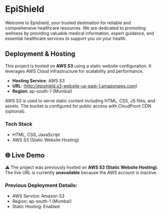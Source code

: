 # EpiShield
Welcome to Epishield, your trusted destination for reliable and comprehensive healthcare resources. We are dedicated to promoting wellness by providing valuable medical information, expert guidance, and essential healthcare services to support you on your health.

## Deployment & Hosting

This project is hosted on **AWS S3** using a static website configuration. It leverages AWS Cloud infrastructure for scalability and performance.

- **Hosting Service**: AWS S3
- **URL**: (http://epishield.s3-website-us-east-1.amazonaws.com)
- **Region**: ap-south-1 (Mumbai)

AWS S3 is used to serve static content including HTML, CSS, JS files, and assets. The bucket is configured for public access with CloudFront CDN (optional).

### Tech Stack
- HTML, CSS, JavaScript
- AWS S3 (Static Website Hosting)

## 🌐 Live Demo

⚠️ The project was previously hosted on **AWS S3 (Static Website Hosting)**.  
The live URL is currently **unavailable** because the AWS account is inactive.

### Previous Deployment Details:
- AWS Service: Amazon S3
- Region: ap-south-1 (Mumbai)
- Static Hosting: Enabled
